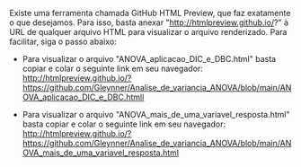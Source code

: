 Existe uma ferramenta chamada GitHub HTML Preview, que faz exatamente o que desejamos. Para isso, basta anexar "http://htmlpreview.github.io/?" à URL de qualquer arquivo HTML para visualizar o arquivo renderizado. Para facilitar, siga o passo abaixo:

- Para visualizar o arquivo "ANOVA_aplicacao_DIC_e_DBC.html" basta copiar e colar o seguinte link em seu navegador: http://htmlpreview.github.io/?https://github.com/Gleynner/Analise_de_variancia_ANOVA/blob/main/ANOVA_aplicacao_DIC_e_DBC.htmll

- Para visualizar o arquivo "ANOVA_mais_de_uma_variavel_resposta.html" basta copiar e colar o seguinte link em seu navegador: http://htmlpreview.github.io/?https://github.com/Gleynner/Analise_de_variancia_ANOVA/blob/main/ANOVA_mais_de_uma_variavel_resposta.html




